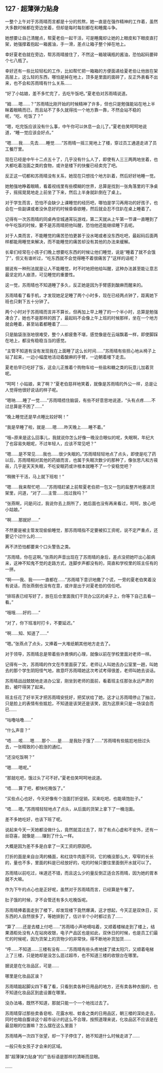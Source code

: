 ## 127 · 超薄弹力贴身

一整个上午对于苏雨晴而言都是十分的煎熬，她一直是在强作精神的工作着，虽然大多数时候都在旁边坐着，但却是每时每刻都在和睡魔斗争。

她想要让自己清醒点，帮夏老伯一起干活，可是睡魔却让她的上眼皮和下眼皮直打架，她强撑着抱起一箱酱油，手一滑，差点让箱子整个掉在地上。

幸好夏老伯就在旁边，帮苏雨晴接住了，不然这一箱玻璃瓶的酱油，恐怕起码要碎个七八瓶了。

幸好还有一些比较轻松的工作，比如帮忙把一箱箱的方便面递给夏老伯让他放在架高层上，这么轻的东西，哪怕是掉在地上，顶多是里面的面碎了，反正外表看不出来，也不会和苏雨晴有什么关系……

“好了小姑娘，差不多忙完了，去吃午饭吧。”夏老伯对苏雨晴说道。

“姆……嗯……？”苏雨晴比刚开始的时候精神了许多，但也只是勉强能站在地上半眯着眼睛而已，而且站不了多久就得找一个地方靠一靠，不然会站不稳的呢，“吃、吃饭了？”

“嗯，吃完饭应该没有什么事，中午你可以休息一会儿了。”夏老伯笑呵呵地说道，“睡一觉应该会好点。”

“嗯……我……先去……睡觉……”苏雨晴一摇三晃地上了楼，穿过员工通道走进了员工餐厅里。

现在已经是中午十二点五十了，几乎没有什么人了，即使有人三三两两地坐着，也大都吃着泡面之类的食物，或许是楼下的快餐已经卖完了吧。

反正这一切都和苏雨晴没有关系，她现在只想找个地方趴着，然后好好地睡一觉。

她勉强地睁着眼睛，看着视线里有些模糊的世界，总算是找到一张角落里的干净桌子，摇摇晃晃地走上前坐了下来，然后上半身就趴倒在了桌上。

对于学生而言，恐怕不会缺少上课睡觉的经历吧，哪怕是学习再用功的好孩子，也会在一些副课或者没休息好的时候昏昏欲睡，然后就会忍不住趴在桌上睡着了。

记得有一次苏雨晴的同桌冉空城通宵玩游戏，第二天就从上午第一节课一直睡到了中午吃饭的时候，要不是苏雨晴把他叫醒，恐怕他还能继续睡下去呢。

对于人类而言，不能睡觉的痛苦恐怕更甚于没水喝或者没东西吃吧，最起码后面两样都能用睡觉来解决，而不能睡觉的痛苦却没有其他的办法来缓解。

长辈们经常在小孩子们晚上想要吃东西的时候让他们睡觉，说是“睡着了就不会饿了”，但又有谁听过，“吃东西就不会觉得睡不着很痛苦了”这样的话呢？

据说有一种刑法就是让人不能睡觉，时不时地把他给叫醒，这种办法甚至能让意志最坚定的人崩溃，可见睡觉的重要性。

这一觉，苏雨晴也不知道睡了多久，反正她是因为手臂感到酸麻而醒来的。

苏雨晴看了看手机，才发现她足足睡了两个小时多，现在已经两点钟了，距离她下班也只剩下五十分钟了。

两个小时对于苏雨晴而言并不算长，但再加上早上睡了的一个半小时，总算是勉强凑合了，她也不是那样的困了，最起码不会像上午上班的时候那样，坐在一个地方就会睡着，甚至站着都睡着了……

只是脑袋涨涨地很难受，整个人都疲惫不堪，感觉像是在云端飘着一样，即使脚踩在地上，都没有稳稳当当的感觉。

“主管不知道有没有发现我在上面睡了这么长时间……”苏雨晴有些担心地从椅子上站了起来，一边小幅度地活动着酸麻的手臂，一边朝着楼下走去。

夏老伯早已吃好了饭，这会儿正推着个购物车给一些盐和糖之类的玩意儿加着货呢。

“呵呵！小姑娘，来了啊？”夏老伯慈祥地笑着，就像是苏雨晴的外公一样，总是让人觉得他很好说话的样子呢。

“嗯呐……睡了一觉……”苏雨晴捂住脑袋，有些不好意思地说道，“头有点疼……不过总算是不困了……”

“晚上睡觉还是早点睡比较好啊！”

“我是早睡了啦，就是……嗯……昨天晚上……睡不着。”

“哦~原来是这么回事儿，我就说你怎么好像一晚没合眼似的呢，失眠啊，年纪大了也容易失眠呢，不过年轻人，应该不常见吧？”

“嗯……是不常见……我也……很少失眠的。”苏雨晴轻轻地点了点头，即使是吃了药以后，苏雨晴相对其他的药娘而言，也属于失眠次数少的那种了，像张思凡和方莜莜，几乎是天天失眠，不吃安眠药或许根本就睡不了一个安稳觉吧？

“稍微干干活，马上就下班啦！”

“嗯……我来帮忙吧……”苏雨晴赶紧上前帮夏老伯把一包又一包的盐整齐地塞进货架里，问道，“对了……主管……找过我吗？”

“张燕啊，问是问过，我说你去上厕所了，她后面也没有再来看过，呵呵，放心吧小姑娘。”

“啊……那就好……”

不然要是被主管发现偷偷睡觉，那苏雨晴指不定要被扣工资呢，说不定严重点，还要记个过什么的……

再不济恐怕都要来个口头警告之类。

“苏雨晴，你在这啊。”张燕的声音出现在了苏雨晴的身后，差点没把她吓出心脏病来，这神不知鬼不觉的走路方式，连脚步声都没有的，简直和学校里的班主任有的一拼。

“啊——我、我——一直都在……”苏雨晴下意识地撒了个谎，一旁的夏老伯笑着没有说话，而张燕倒也没有在意，或许是出于对夏老伯的信任吧。

“排班表已经写好了，放在后仓里面我们干货办公区的桌子上，你等下自己去看一看。”

“哦哦……好的……”

“对了，你下班准时打卡，不要延迟。”

“啊……知、知道了……”

“嗯。”张燕点了点头，又捧着一大堆纸朝其他地方走去了。

对于领导，苏雨晴总是带着些许畏惧的心理，就像以前在学校里面对老师一样。

记得有一次，苏雨晴的作文在市里面获了奖，老师让人叫她去办公室里一趟，叫她去的那个学生阴阳怪气地，故意吓苏雨晴她这次考试考得很差，老师叫她去谈话。

苏雨晴战战兢兢地走进办公室，刚坐到老师的面前，看着班主任那张永远严肃的脸，被吓得哭了起来。

班主任花了好半天才把苏雨晴安抚好，把奖状给了她，这才让苏雨晴停止了抽泣，只是脸上的表情有些尴尬，不知道是该哭还是该笑，因为这原来只是一场误会而已……

“咕噜咕噜……”

“什么声音？”

“唔……咳……嗯……那个……是……是我肚子饿了……”苏雨晴有些尴尬地扭过头去，一张精致的小脸涨的通红。

“还没吃饭啊？”

“嗯……嗯呢。”

“那就吃吧，饿过头了可不好。”夏老伯笑呵呵地说道。

“唔……算了吧，都快吃晚饭了。”

“买些点心也好，今天好像有个泡面打折促销，买来吃吧，也能填饱肚子。”

“唔……嗯。”苏雨晴轻轻地点了点头，从后面的货架上拿下了一桶泡面。

差不多她吃好，也该下班了呢。

说起来今天一天她都没做什么，竟然就混过去了，除了有点心虚和不安外，还有一丝窃喜，就像是……赚到了什么一样。

大概是因为差不多是白拿了一天工资的原因吧。

打折的面是来自台湾的桶面，和红烧牛肉面不同，它的桶没那么大，窄窄的长长的，量也不多，里面的料是已经放好的，吃的时候只要往里面倒开水就可以了。

苏雨晴以前吃过，味道还不错，而且这么少的量反倒正适合苏雨晴，因为她的胃本就不大嘛。

作为下午的点心也是正好呢，虽然对于苏雨晴而言，已经算是午餐了。

肚子饿的时候，才不会管还有多久吃晚饭呢。

苏雨晴捧着面走到了楼下，却发现楼下竟然爆满，这才想起，今天正是双休日，买东西的人自然很多了，等她排到了，估计半个小时都过去了……

“算了……还是去楼上付吧……”苏雨晴小声地嘀咕着，又顺着楼梯走到了楼上，结果酒柜处没有人在站岗收银，电子产品区也是如此，双休日的时候，也是员工们最忙的时候呢，因为货架上的货物少的非常快，得不断地补货加货……

“呼……不知道……三楼有没有……”苏雨晴有些头疼地揉了揉太阳穴，又顺着电梯上了三楼，只是她却是没怎么逛过超市，也不知道三楼的收银台在哪里。

据说是在化妆品区，可是……

哪里是化妆品区诶？

苏雨晴踮起脚尖四下看了看，只看到卖各种日用品的地方，还有卖各种衣服的，也不知道化妆品区到底设置在哪里。

没办法咯，既然不知道，那就只能一个一个地找过去了。

苏雨晴穿过那些卖香皂啦、花露水啦、蚊香之类的日用品区，朝三楼的深处走去，同时也暗自腹诽这个超市设计的这么不合理，按照道理来说，化妆品区不应该是在最显眼的位置嘛？怎么摆在这么里面？

苏雨晴再一次四下张望，却一下子停住了，她不知道什么时候走进了……

一般只有女孩子才会来的区域。

那“超薄弹力贴身”的广告标语是那样的清晰而显眼。

……
